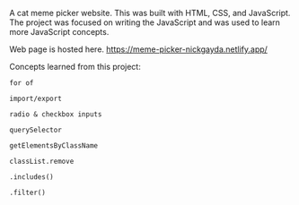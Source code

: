 A cat meme picker website. This was built with HTML, CSS, and JavaScript. The project was focused on writing the JavaScript and was used to learn more JavaScript concepts.

Web page is hosted here. https://meme-picker-nickgayda.netlify.app/

Concepts learned from this project:

    for of

    import/export

    radio & checkbox inputs

    querySelector

    getElementsByClassName

    classList.remove

    .includes()

    .filter()

